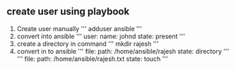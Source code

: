 ## create user using playbook
   1. Create user manually
      '''
      adduser ansible
      '''
   2. convert into ansible
      '''
      user:
        name: johnd
        state: present
      '''
   3. create a directory in command
      '''
      mkdir rajesh
      '''
   4. convert in to ansible
      '''
      file:
         path: /home/ansible/rajesh
         state: directory
      '''
      '''
      file:
         path: /home/ansible/rajesh.txt
         state: touch
      '''
   

   

